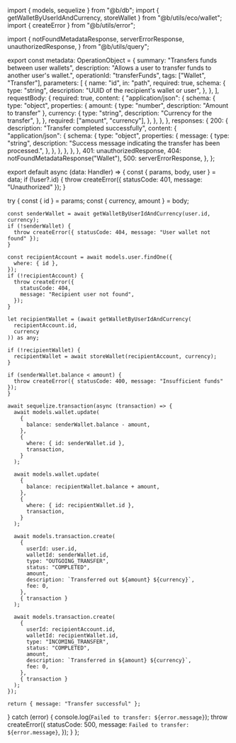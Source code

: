 import { models, sequelize } from "@b/db";
import { getWalletByUserIdAndCurrency, storeWallet } from "@b/utils/eco/wallet";
import { createError } from "@b/utils/error";

import {
  notFoundMetadataResponse,
  serverErrorResponse,
  unauthorizedResponse,
} from "@b/utils/query";

export const metadata: OperationObject = {
  summary: "Transfers funds between user wallets",
  description: "Allows a user to transfer funds to another user's wallet.",
  operationId: "transferFunds",
  tags: ["Wallet", "Transfer"],
  parameters: [
    {
      name: "id",
      in: "path",
      required: true,
      schema: {
        type: "string",
        description: "UUID of the recipient's wallet or user",
      },
    },
  ],
  requestBody: {
    required: true,
    content: {
      "application/json": {
        schema: {
          type: "object",
          properties: {
            amount: { type: "number", description: "Amount to transfer" },
            currency: {
              type: "string",
              description: "Currency for the transfer",
            },
          },
          required: ["amount", "currency"],
        },
      },
    },
  },
  responses: {
    200: {
      description: "Transfer completed successfully",
      content: {
        "application/json": {
          schema: {
            type: "object",
            properties: {
              message: {
                type: "string",
                description:
                  "Success message indicating the transfer has been processed.",
              },
            },
          },
        },
      },
    },
    401: unauthorizedResponse,
    404: notFoundMetadataResponse("Wallet"),
    500: serverErrorResponse,
  },
};

export default async (data: Handler) => {
  const { params, body, user } = data;
  if (!user?.id) {
    throw createError({ statusCode: 401, message: "Unauthorized" });
  }

  try {
    const { id } = params;
    const { currency, amount } = body;

    const senderWallet = await getWalletByUserIdAndCurrency(user.id, currency);
    if (!senderWallet) {
      throw createError({ statusCode: 404, message: "User wallet not found" });
    }

    const recipientAccount = await models.user.findOne({
      where: { id },
    });
    if (!recipientAccount) {
      throw createError({
        statusCode: 404,
        message: "Recipient user not found",
      });
    }

    let recipientWallet = (await getWalletByUserIdAndCurrency(
      recipientAccount.id,
      currency
    )) as any;

    if (!recipientWallet) {
      recipientWallet = await storeWallet(recipientAccount, currency);
    }

    if (senderWallet.balance < amount) {
      throw createError({ statusCode: 400, message: "Insufficient funds" });
    }

    await sequelize.transaction(async (transaction) => {
      await models.wallet.update(
        {
          balance: senderWallet.balance - amount,
        },
        {
          where: { id: senderWallet.id },
          transaction,
        }
      );

      await models.wallet.update(
        {
          balance: recipientWallet.balance + amount,
        },
        {
          where: { id: recipientWallet.id },
          transaction,
        }
      );

      await models.transaction.create(
        {
          userId: user.id,
          walletId: senderWallet.id,
          type: "OUTGOING_TRANSFER",
          status: "COMPLETED",
          amount,
          description: `Transferred out ${amount} ${currency}`,
          fee: 0,
        },
        { transaction }
      );

      await models.transaction.create(
        {
          userId: recipientAccount.id,
          walletId: recipientWallet.id,
          type: "INCOMING_TRANSFER",
          status: "COMPLETED",
          amount,
          description: `Transferred in ${amount} ${currency}`,
          fee: 0,
        },
        { transaction }
      );
    });

    return { message: "Transfer successful" };
  } catch (error) {
    console.log(`Failed to transfer: ${error.message}`);
    throw createError({
      statusCode: 500,
      message: `Failed to transfer: ${error.message}`,
    });
  }
};

